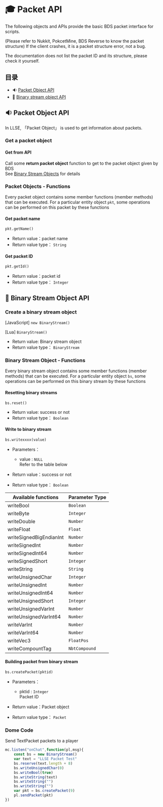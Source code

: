 #  🎓 Packet API

The following objects and APIs provide the basic BDS packet interface for scripts. 

(Please refer to Nukkit, PokcetMine, BDS Reverse to know the packet structure) If the client crashes, it is a packet structure error, not a bug.   

The documentation does not list the packet ID and its structure, please check it yourself.


## 目录
- 🔉 [Packet Object API](#🔉-Packet-Object-api)
- 🔌 [Binary stream object API](#🔌-Binary-stream-object-api)



## 🔉 Packet Object API

In LLSE, 「Packet Object」 is used to get information about packets.

### Get a packet object

#### Get from API

Call some **return packet object** function to get to the packet object given by BDS    
See [Binary Stream Objects](#🔌-binary-stream-object-api) for details 



### Packet Objects - Functions

Every packet object contains some member functions (member methods) that can be executed. For a particular entity object `pkt`, some operations can be performed on this packet by these functions

#### Get packet name

`pkt.getName()`

- Return value：packet name
-  Return value type： `String`



#### Get packet ID

`pkt.getId()`

- Return value：packet id
- Return value type： `Integer`



## 🔌 Binary Stream Object API

### Create a binary stream object

[JavaScript] ```new BinaryStream()```

[Lua] ```BinaryStream()```

- Return value: Binary stream object
- Return value type： `BinaryStream`

### Binary Stream Object - Functions

Every binary stream object contains some member functions (member methods) that can be executed. For a particular entity object `bs`, some operations can be performed on this binary stream by these functions

#### Resetting binary streams

`bs.reset()`

- Return value: success or not
- Return value type： `Boolean`



#### Write to binary stream

`bs.writexxxx(value)`    

- Parameters：
  - value : `NULL`  
    Refer to the table below

- Return value：success or not
- Return value type： `Boolean`

| Available functions     | Parameter Type |
| ----------------------- | -------------- |
| writeBool               | `Boolean`      |
| writeByte               | `Integer`      |
| writeDouble             | `Number`       |
| writeFloat              | `Float`        |
| writeSignedBigEndianInt | `Number`       |
| writeSignedInt          | `Number`       |
| writeSignedInt64        | `Number`       |
| writeSignedShort        | `Integer`      |
| writeString             | `String`       |
| writeUnsignedChar       | `Integer`      |
| writeUnsignedInt        | `Number`       |
| writeUnsignedInt64      | `Number`       |
| writeUnsignedShort      | `Integer`      |
| writeUnsignedVarInt     | `Number`       |
| writeUnsignedVarInt64   | `Number`       |
| writeVarInt             | `Number`       |
| writeVarInt64           | `Number`       |
| writeVec3               | `FloatPos`     |
| writeCompountTag        | `NbtCompound`  |



#### Building packet from binary stream

`bs.createPacket(pktid)`    

- Parameters：
  - pktid : `Integer`  
    Packet ID

- Return value：Packet object
- Return value type： `Packet`



### Dome Code

Send TextPacket packets to a player
```js
mc.listen("onChat",function(pl,msg){
    const bs = new BinaryStream()
    var text = "LLSE Packet Test"
    bs.reserve(text.length + 8)
    bs.writeUnsignedChar(0)
    bs.writeBool(true)
    bs.writeString(text)
    bs.writeString("")
    bs.writeString("")
    var pkt = bs.createPacket(9)
    pl.sendPacket(pkt)
})
```
